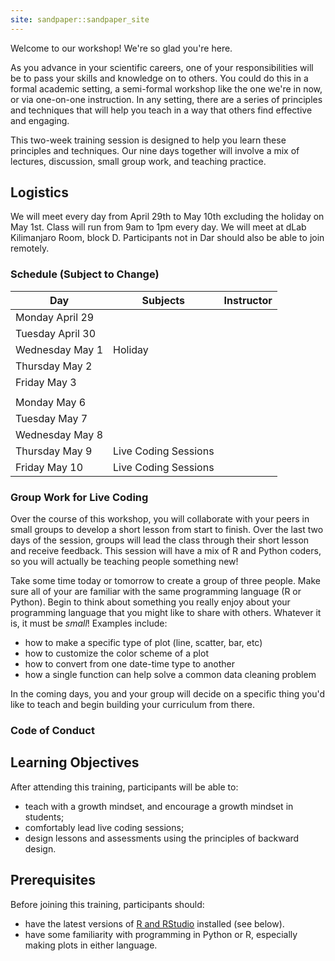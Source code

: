 ```yaml
---
site: sandpaper::sandpaper_site
---
```


Welcome to our workshop! We're so glad you're here.

As you advance in your scientific careers, one of your responsibilities will be to pass your skills and knowledge on to others. You could do this in a formal academic setting, a semi-formal workshop like the one we're in now, or via one-on-one instruction. In any setting, there are a series of principles and techniques that will help you teach in a way that others find effective and engaging. 

This two-week training session is designed to help you learn these principles and techniques. Our nine days together will involve a mix of lectures, discussion, small group work, and teaching practice.   


## Logistics

We will meet every day from April 29th to May 10th excluding the holiday
on May 1st. Class will run from 9am to 1pm every day. We will meet at
dLab Kilimanjaro Room, block D. Participants not in Dar should also be
able to join remotely.



### Schedule (Subject to Change)

| Day              | Subjects             | Instructor |
|------------------|----------------------|------------|
| Monday April 29  |                      |            |
| Tuesday April 30 |                      |            |
| Wednesday May 1  | Holiday              |            |
| Thursday May 2   |                      |            |
| Friday May 3     |                      |            |
|                  |                      |            |
| Monday May 6     |                      |            |
| Tuesday May 7    |                      |            |
| Wednesday May 8  |                      |            |
| Thursday May 9   | Live Coding Sessions |            |
| Friday May 10    | Live Coding Sessions |            |



### Group Work for Live Coding

Over the course of this workshop, you will collaborate with your peers in small groups to develop a short lesson from start to finish. Over the last two days of the session, groups will lead the class through their short lesson and receive feedback. This session will have a mix of R and Python coders, so you will actually be teaching people something new!

Take some time today or tomorrow to create a group of three people. Make sure all of your are familiar with the same programming language (R or Python). Begin to think about something you really enjoy about your programming language that you might like to share with others. Whatever it is, it must be *small*! Examples include:

- how to make a specific type of plot (line, scatter, bar, etc)
- how to customize the color scheme of a plot
- how to convert from one date-time type to another
- how a single function can help solve a common data cleaning problem

In the coming days, you and your group will decide on a specific thing you'd like to teach and begin building your curriculum from there.

### Code of Conduct


## Learning Objectives

After attending this training, participants will be able to:

-   teach with a growth mindset, and encourage a growth mindset in
    students;
-   comfortably lead live coding sessions;
-   design lessons and assessments using the principles of backward
    design.


## Prerequisites

Before joining this training, participants should:

-   have the latest versions of [R and
    RStudio](https://bertozzivill.github.io/r-install-instructions)
    installed (see below).
-   have some familiarity with programming in Python or R, especially making plots in either language.



